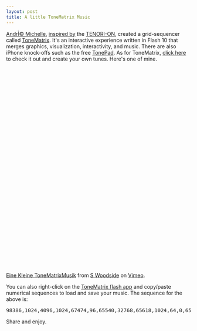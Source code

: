 ```yaml
---
layout: post
title: A little ToneMatrix Music
---
```

<p><a href="http://lab.andre-michelle.com/">AndrÌ© Michelle</a>, <a href="http://blog.andre-michelle.com/2009/the-amazing-ride-of-tonematrix/">inspired by</a> the <a href="http://tenori-on.yamaha-europe.com/uk/">TENORI-ON</a>, created a grid-sequencer called <a href="http://lab.andre-michelle.com/tonematrix">ToneMatrix</a>. It's an interactive experience written in Flash 10 that merges graphics, visualization, interactivity, and music. There are also iPhone knock-offs such as the free <a href="http://itunes.apple.com/us/app/tonepad/id315980301?mt=8">TonePad</a>. As for ToneMatrix, <a href="http://lab.andre-michelle.com/tonematrix">click here</a> to check it out and create your own tunes. Here's one of mine.</p><object width="538" height="544"><param name="allowfullscreen" value="true" /><param name="allowscriptaccess" value="always" /><param name="movie" value="http://vimeo.com/moogaloop.swf?clip_id=8004647&amp;server=vimeo.com&amp;show_title=1&amp;show_byline=1&amp;show_portrait=0&amp;color=00ADEF&amp;fullscreen=1" /><embed src="http://vimeo.com/moogaloop.swf?clip_id=8004647&amp;server=vimeo.com&amp;show_title=1&amp;show_byline=1&amp;show_portrait=0&amp;color=00ADEF&amp;fullscreen=1" type="application/x-shockwave-flash" allowfullscreen="true" allowscriptaccess="always" width="538" height="544" /></object><p><a href="http://vimeo.com/8004647">Eine Kleine ToneMatrixMusik</a> from <a href="http://vimeo.com/user2746458">S Woodside</a> on <a href="http://vimeo.com">Vimeo</a>.</p><p>You can also right-click on the <a href="http://lab.andre-michelle.com/tonematrix">ToneMatrix flash app</a> and copy/paste numerical sequences to load and save your music. The sequence for the above is: </p><pre>98386,1024,4096,1024,67474,96,65540,32768,65618,1024,64,0,65618,4,65600,0</pre><p>Share and enjoy.</p>
